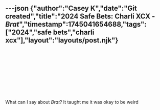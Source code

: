 ---json
{"author":"Casey K","date":"Git created","title":"2024 Safe Bets: Charli XCX - _Brat_","timestamp":1745041654688,"tags":["2024","safe bets","charli xcx"],"layout":"layouts/post.njk"}
---
<div class="iframely-embed"><div class="iframely-responsive" style="height: 140px; padding-bottom: 0;"><a href="https://us.7digital.com/artist/charli-xcx/release/brat-explicit-42231205" data-iframely-url="//cdn.iframe.ly/api/iframe?url=https%3A%2F%2Fus.7digital.com%2Fartist%2Fcharli-xcx%2Frelease%2Fbrat-explicit-42231205&key=a33b8ba28a2041b217e3425894665b4e"></a></div></div><script async src="https://cdn.iframe.ly/embed.js" charset="utf-8"></script>

What can I say about _Brat_? It taught me it was okay to be weird

